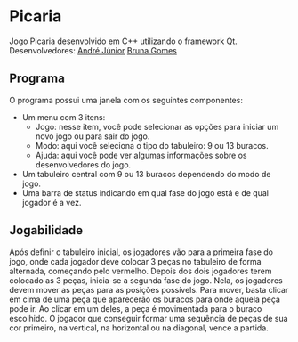 # Picaria

Jogo Picaria desenvolvido em C++ utilizando o framework Qt.
Desenvolvedores:
[André Júnior](https://github.com/Andre1999Lopes)
[Bruna Gomes](https://github.com/BrunaGomes01)

## Programa

O programa possui uma janela com os seguintes componentes:
- Um menu com 3 itens:
  - Jogo: nesse item, você pode selecionar as opções para iniciar um novo jogo ou para sair do jogo.
  - Modo: aqui você seleciona o tipo do tabuleiro: 9 ou 13 buracos.
  - Ajuda: aqui você pode ver algumas informações sobre os desenvolvedores do jogo.
- Um tabuleiro central com 9 ou 13 buracos dependendo do modo de jogo.
- Uma barra de status indicando em qual fase do jogo está e de qual jogador é a vez.

## Jogabilidade

Após definir o tabuleiro inicial, os jogadores vão para a primeira fase do jogo, onde cada jogador deve colocar 3 peças no tabuleiro de forma alternada, começando pelo vermelho.
Depois dos dois jogadores terem colocado as 3 peças, inicia-se a segunda fase do jogo. Nela, os jogadores devem mover as peças para as posições possívels. Para mover, basta clicar
em cima de uma peça que aparecerão os buracos para onde aquela peça pode ir. Ao clicar em um deles, a peça é movimentada para o buraco escolhido. O jogador que conseguir formar uma
sequência de peças de sua cor primeiro, na vertical, na horizontal ou na diagonal, vence a partida.
